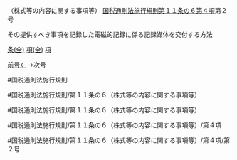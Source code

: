 （株式等の内容に関する事項等）
[国税通則法施行規則第１１条の６第４項](国税通則法施行規則＿第１１条の６第４項)第２号

その提供すべき事項を記録した電磁的記録に係る記録媒体を交付する方法

[条(全)](国税通則法施行規則＿第１１条の６_.md)    [項(全)](国税通則法施行規則＿第１１条の６第４項_.md)    [項](国税通則法施行規則＿第１１条の６第４項.md)

[前号←](国税通則法施行規則＿第１１条の６第４項第１号.md)  ~~→次号~~

#国税通則法施行規則

#国税通則法施行規則/第１１条の６（株式等の内容に関する事項等）

#国税通則法施行規則/第１１条の６（株式等の内容に関する事項等）

#国税通則法施行規則/第１１条の６（株式等の内容に関する事項等）/第４項

#国税通則法施行規則/第１１条の６（株式等の内容に関する事項等）/第４項/第２号

